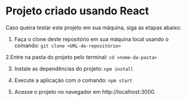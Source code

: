 # Projeto criado usando React

Caso queira testar este projeto em sua máquina, siga as etapas abaixo:

1. Faça o clone deste repositório em sua máquina local usando o comando:
`git clone <URL-do-repositório>`

2.Entre na pasta do projeto pelo terminal:
`cd <nome-da-pasta>`

3. Instale as dependências do projeto:
`npm install`

4. Execute a aplicação com o comando:
`npm start`

5. Acesse o projeto no navegador em http://localhost:3000.
